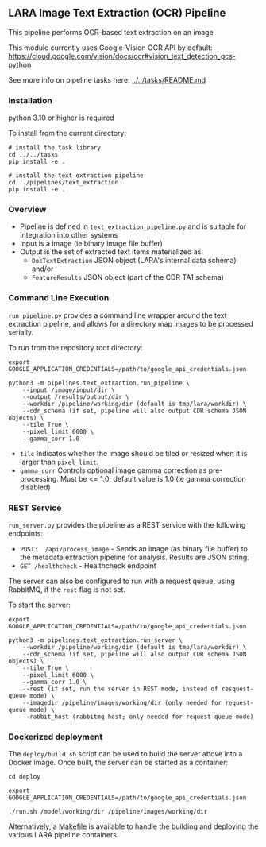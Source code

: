 
## LARA Image Text Extraction (OCR) Pipeline

This pipeline performs OCR-based text extraction on an image

This module currently uses Google-Vision OCR API by default:
https://cloud.google.com/vision/docs/ocr#vision_text_detection_gcs-python

See more info on pipeline tasks here: [../../tasks/README.md](../../tasks/README.md)

### Installation

python 3.10 or higher is required

To install from the current directory:
```
# install the task library
cd ../../tasks
pip install -e .

# install the text extraction pipeline
cd ../pipelines/text_extraction
pip install -e .
```

### Overview ###

* Pipeline is defined in `text_extraction_pipeline.py` and is suitable for integration into other systems
* Input is a image (ie binary image file buffer)
* Output is the set of extracted text items materialized as:
  * `DocTextExtraction` JSON object (LARA's internal data schema) and/or
  * `FeatureResults` JSON object (part of the CDR TA1 schema)

### Command Line Execution ###
`run_pipeline.py` provides a command line wrapper around the text extraction pipeline, and allows for a directory map images to be processed serially.

To run from the repository root directory:
```
export GOOGLE_APPLICATION_CREDENTIALS=/path/to/google_api_credentials.json

python3 -m pipelines.text_extraction.run_pipeline \
    --input /image/input/dir \
    --output /results/output/dir \
    --workdir /pipeline/working/dir (default is tmp/lara/workdir) \
    --cdr_schema (if set, pipeline will also output CDR schema JSON objects) \
    --tile True \
    --pixel_limit 6000 \
    --gamma_corr 1.0
```

* `tile` Indicates whether the image should be tiled or resized when it is larger than `pixel_limit`.
* `gamma_corr` Controls optional image gamma correction as pre-processing. Must be <= 1.0; default value is 1.0 (ie gamma correction disabled)


### REST Service ###
`run_server.py` provides the pipeline as a REST service with the following endpoints:
* ```POST:  /api/process_image``` - Sends an image (as binary file buffer) to the metadata extraction pipeline for analysis. Results are JSON string.
* ```GET /healthcheck``` - Healthcheck endpoint

The server can also be configured to run with a request queue, using RabbitMQ, if the `rest` flag is not set.

To start the server:
```
export GOOGLE_APPLICATION_CREDENTIALS=/path/to/google_api_credentials.json

python3 -m pipelines.text_extraction.run_server \
    --workdir /pipeline/working/dir (default is tmp/lara/workdir) \
    --cdr_schema (if set, pipeline will also output CDR schema JSON objects) \
    --tile True \
    --pixel_limit 6000 \
    --gamma_corr 1.0 \
    --rest (if set, run the server in REST mode, instead of resquest-queue mode) \
    --imagedir /pipeline/images/working/dir (only needed for request-queue mode) \
    --rabbit_host (rabbitmq host; only needed for request-queue mode) 
```

### Dockerized deployment
The `deploy/build.sh` script can be used to build the server above into a Docker image.  Once built, the server can be started as a container:

```
cd deploy

export GOOGLE_APPLICATION_CREDENTIALS=/path/to/google_api_credentials.json

./run.sh /model/working/dir /pipeline/images/working/dir
```

Alternatively, a [Makefile](../../Makefile) is available to handle the building and deploying the various LARA pipeline containers. 


